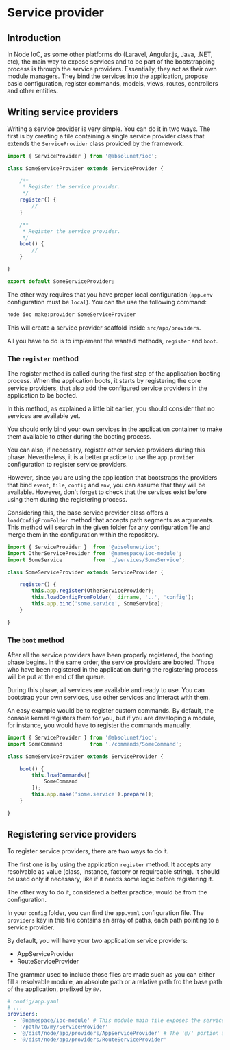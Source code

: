 # Service provider

## Introduction

In Node IoC, as some other platforms do (Laravel, Angular.js, Java, .NET, etc), the main way to expose services and to be part of the bootstrapping process is through the service providers. Essentially, they act as their own module managers. They bind the services into the application, propose basic configuration, register commands, models, views, routes, controllers and other entities.



## Writing service providers

Writing a service provider is very simple. You can do it in two ways. The first is by creating a file containing a single service provider class that extends the `ServiceProvider` class provided by the framework.

```javascript
import { ServiceProvider } from '@absolunet/ioc';

class SomeServiceProvider extends ServiceProvider {

    /**
     * Register the service provider.
     */
    register() {
        //
    }

    /**
     * Register the service provider.
     */
    boot() {
        //
    }

}

export default SomeServiceProvider;
```

The other way requires that you have proper local configuration (`app.env` configuration must be `local`). You can the use the following command:

```bash
node ioc make:provider SomeServiceProvider
```

This will create a service provider scaffold inside `src/app/providers`.

All you have to do is to implement the wanted methods, `register` and `boot`.



### The `register` method

The register method is called during the first step of the application booting process.
When the application boots, it starts by registering the core service providers, that also add the configured service providers in the application to be booted.

In this method, as explained a little bit earlier, you should consider that no services are available yet.

You should only bind your own services in the application container to make them available to other during the booting process.

You can also, if necessary, register other service providers during this phase. Nevertheless, it is a better practice to use the `app.provider` configuration to register service providers.

However, since you are using the application that bootstraps the providers that bind `event`, `file`, `config` and `env`, you can assume that they will be available. However, don't forget to check that the services exist before using them during the registering process.

Considering this, the base service provider class offers a `loadConfigFromFolder` method that accepts path segments as arguments. This method will search in the given folder for any configuration file and merge them in the configuration within the repository.

```javascript
import { ServiceProvider }  from '@absolunet/ioc';
import OtherServiceProvider from '@namespace/ioc-module';
import SomeService          from './services/SomeService';

class SomeServiceProvider extends ServiceProvider {

    register() {
        this.app.register(OtherServiceProvider);
        this.loadConfigFromFolder(__dirname, '..', 'config');
        this.app.bind('some.service', SomeService);
    }

}
```



### The `boot` method

After all the service providers have been properly registered, the booting phase begins. In the same order, the service providers are booted. Those who have been registered in the application during the registering process will be put at the end of the queue.

During this phase, all services are available and ready to use. You can bootstrap your own services, use other services and interact with them.

An easy example would be to register custom commands. By default, the console kernel registers them for you, but if you are developing a module, for instance, you would have to register the commands manually.

```javascript
import { ServiceProvider } from '@absolunet/ioc';
import SomeCommand         from './commands/SomeCommand';

class SomeServiceProvider extends ServiceProvider {

    boot() {
        this.loadCommands([
            SomeCommand
        ]);
        this.app.make('some.service').prepare();
    }

}
```



## Registering service providers

To register service providers, there are two ways to do it.

The first one is by using the application `register` method. It accepts any resolvable as value (class, instance, factory or requireable string). It should be used only if necessary, like if it needs some logic before registering it.

The other way to do it, considered a better practice, would be from the configuration.

In your `config` folder, you can find the `app.yaml` configuration file. The `providers` key in this file contains an array of paths, each path pointing to a service provider.

By default, you will have your two application service providers:

- AppServiceProvider
- RouteServiceProvider

The grammar used to include those files are made such as you can either fill a resolvable module, an absolute path or a relative path fro the base path of the application, prefixed by `@/`.

```yaml
# config/app.yaml
# ...
providers:
  - '@namespace/ioc-module' # This module main file exposes the service provider as a default export
  - '/path/to/my/ServiceProvider'
  - '@/dist/node/app/providers/AppServiceProvider' # The '@/' portion at the beginning indicates 'the application base path'
  - '@/dist/node/app/providers/RouteServiceProvider'
```
